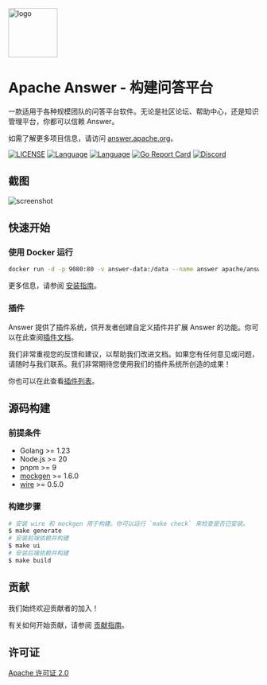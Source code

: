<a href="https://answer.apache.org">
    <img alt="logo" src="https://edas-hz.oss-cn-hangzhou.aliyuncs.com/edas-apps/charts-store/answer/image/logo.svg" height="99px">
</a>

# Apache Answer - 构建问答平台

一款适用于各种规模团队的问答平台软件。无论是社区论坛、帮助中心，还是知识管理平台，你都可以信赖 Answer。

如需了解更多项目信息，请访问 [answer.apache.org](https://answer.apache.org)。

[![LICENSE](https://edas-hz.oss-cn-hangzhou.aliyuncs.com/edas-apps/charts-store/answer/image/68747470733a2f2f696d672e736869656c64732e696f2f6769746875622f6c6963656e73652f6170616368652f616e73776572.svg)](https://github.com/apache/answer/blob/main/LICENSE)
[![Language](https://edas-hz.oss-cn-hangzhou.aliyuncs.com/edas-apps/charts-store/answer/image/language-go-blue.svg)](https://golang.org/)
[![Language](https://edas-hz.oss-cn-hangzhou.aliyuncs.com/edas-apps/charts-store/answer/image/language-react-blue.svg)](https://reactjs.org/)
[![Go Report Card](https://edas-hz.oss-cn-hangzhou.aliyuncs.com/edas-apps/charts-store/answer/image/68747470733a2f2f676f7265706f7274636172642e636f6d2f62616467652f6769746875622e636f6d2f6170616368652f616e73776572.svg)](https://goreportcard.com/report/github.com/apache/answer)
[![Discord](https://edas-hz.oss-cn-hangzhou.aliyuncs.com/edas-apps/charts-store/answer/image/68747470733a2f2f696d672e736869656c64732e696f2f62616467652f646973636f72642d636861742d3538363566323f6c6f676f3d646973636f7264266c6f676f436f6c6f723d663566356635.svg)](https://discord.gg/Jm7Y4cbUej)

## 截图

![screenshot](https://edas-hz.oss-cn-hangzhou.aliyuncs.com/edas-apps/charts-store/answer/image/screenshot.png)

## 快速开始

### 使用 Docker 运行

```bash
docker run -d -p 9080:80 -v answer-data:/data --name answer apache/answer:1.6.0
```

更多信息，请参阅 [安装指南](https://answer.apache.org/docs/installation)。

### 插件

Answer 提供了插件系统，供开发者创建自定义插件并扩展 Answer 的功能。你可以在此查阅[插件文档](https://answer.apache.org/community/plugins)。

我们非常重视您的反馈和建议，以帮助我们改进文档。如果您有任何意见或问题，请随时与我们联系。我们非常期待您使用我们的插件系统所创造的成果！

你也可以在此查看[插件列表](https://answer.apache.org/plugins)。

## 源码构建

### 前提条件

- Golang >= 1.23
- Node.js >= 20
- pnpm >= 9
- [mockgen](https://github.com/uber-go/mock?tab=readme-ov-file#installation) >= 1.6.0
- [wire](https://github.com/google/wire/) >= 0.5.0

### 构建步骤

```bash
# 安装 wire 和 mockgen 用于构建。你可以运行 `make check` 来检查是否已安装。
$ make generate
# 安装前端依赖并构建
$ make ui
# 安装后端依赖并构建
$ make build
```

## 贡献

我们始终欢迎贡献者的加入！

有关如何开始贡献，请参阅 [贡献指南](https://answer.apache.org/community/contributing)。

## 许可证

[Apache 许可证 2.0](https://github.com/apache/answer/blob/main/LICENSE)